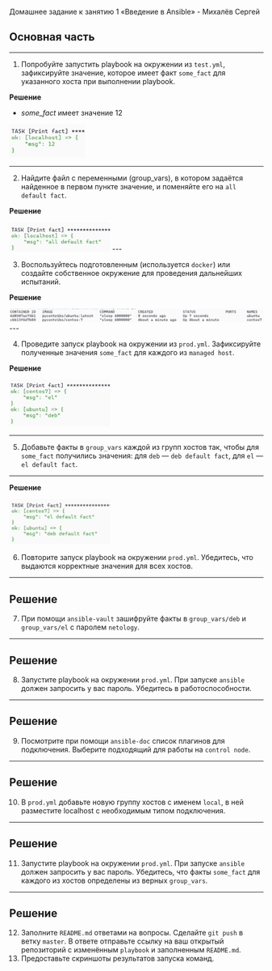 Домашнее задание к занятию 1 «Введение в Ansible» - Михалёв Сергей

## Основная часть
---
1. Попробуйте запустить playbook на окружении из `test.yml`, зафиксируйте значение, которое имеет факт `some_fact` для указанного хоста при выполнении playbook.


  **Решение**

  - *some_fact* имеет значение 12</br>
  <img src="images/Task_1_1.png" alt="Task_1_1.png" width="150" height="auto">

---

2. Найдите файл с переменными (group_vars), в котором задаётся найденное в первом пункте значение, и поменяйте его на `all default fact`.


  **Решение**

   <img src="images/Task_2_1.png" alt="Task_2_1.png" width="200" height="auto">
---

3. Воспользуйтесь подготовленным (используется `docker`) или создайте собственное окружение для проведения дальнейших испытаний.


  **Решение**

  <img src="images/Task_3_0.png" alt="Task_3_0.png" width="700" height="auto">
---

4. Проведите запуск playbook на окружении из `prod.yml`. Зафиксируйте полученные значения `some_fact` для каждого из `managed host`.

  **Решение**

  <img src="images/Task_3_0_1.png" alt="Task_3_1.png" width="200" height="auto">

---

5. Добавьте факты в `group_vars` каждой из групп хостов так, чтобы для `some_fact` получились значения: для `deb` — `deb default fact`, для `el` — `el default fact`.
---

**Решение**

<img src="images/Task_3_1.png" alt="Task_3_1.png" width="200" height="auto">

6.  Повторите запуск playbook на окружении `prod.yml`. Убедитесь, что выдаются корректные значения для всех хостов.
---
**Решение**
---
7. При помощи `ansible-vault` зашифруйте факты в `group_vars/deb` и `group_vars/el` с паролем `netology`.
---
**Решение**
---
8. Запустите playbook на окружении `prod.yml`. При запуске `ansible` должен запросить у вас пароль. Убедитесь в работоспособности.
---
**Решение**
---
9. Посмотрите при помощи `ansible-doc` список плагинов для подключения. Выберите подходящий для работы на `control node`.
---
**Решение**
---
10. В `prod.yml` добавьте новую группу хостов с именем  `local`, в ней разместите localhost с необходимым типом подключения.
---
**Решение**
---
11. Запустите playbook на окружении `prod.yml`. При запуске `ansible` должен запросить у вас пароль. Убедитесь, что факты `some_fact` для каждого из хостов определены из верных `group_vars`.
---
**Решение**
---
12. Заполните `README.md` ответами на вопросы. Сделайте `git push` в ветку `master`. В ответе отправьте ссылку на ваш открытый репозиторий с изменённым `playbook` и заполненным `README.md`.
13. Предоставьте скриншоты результатов запуска команд.
